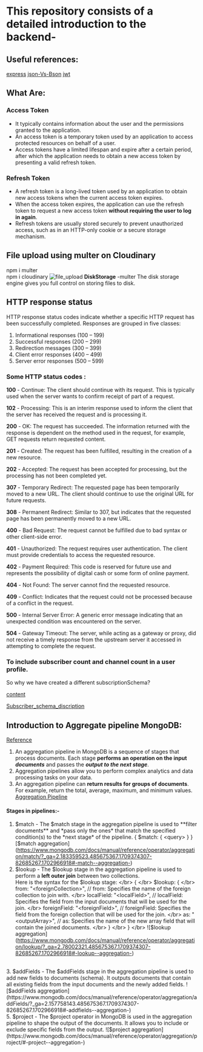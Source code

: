 # This repository consists of a detailed introduction to the backend- 
## Useful references: 
[express](https://expressjs.com/en/5x/api.html)
[json-Vs-Bson](https://www.mongodb.com/json-and-bson)
[jwt](https://github.com/auth0/node-jsonwebtoken#readme)

## What Are:
### Access Token 
* It typically contains information about the user and the permissions granted to the application.
* An access token is a temporary token used by an application to access protected resources on behalf of a user.
* Access tokens have a limited lifespan and expire after a certain period, after which the application needs to obtain a new access token by presenting a valid refresh token.
### Refresh Token 
* A refresh token is a long-lived token used by an application to obtain new access tokens when the current access token expires.
* When the access token expires, the application can use the refresh token to request a new access token **without requiring the user to log in again**.
* Refresh tokens are usually stored securely to prevent unauthorized access, such as in an HTTP-only cookie or a secure storage mechanism.

## File upload using multer on Cloudinary
npm i multer </br>
npm i cloudinary 
![file_upload](https://github.com/arpitjaiswal12/detailed-backend/assets/97618151/dbbe027a-5341-486a-913f-914b0dd10761)
**DiskStorage** -multer
The disk storage engine gives you full control on storing files to disk.

## HTTP response status
HTTP response status codes indicate whether a specific HTTP request has been successfully completed. Responses are grouped in five classes:

1. Informational responses (100 – 199)
2. Successful responses (200 – 299)
3. Redirection messages (300 – 399)
4. Client error responses (400 – 499)
5. Server error responses (500 – 599)

### Some HTTP status codes :

**100** - Continue: The client should continue with its request. This is typically used when the server wants to confirm receipt of part of a request.

**102** - Processing: This is an interim response used to inform the client that the server has received the request and is processing it.

**200** - OK: The request has succeeded. The information returned with the response is dependent on the method used in the request, for example, GET requests return requested content.

**201** - Created: The request has been fulfilled, resulting in the creation of a new resource.

**202** - Accepted: The request has been accepted for processing, but the processing has not been completed yet.

**307** - Temporary Redirect: The requested page has been temporarily moved to a new URL. The client should continue to use the original URL for future requests.

**308** - Permanent Redirect: Similar to 307, but indicates that the requested page has been permanently moved to a new URL.

**400** - Bad Request: The request cannot be fulfilled due to bad syntax or other client-side error.

**401** - Unauthorized: The request requires user authentication. The client must provide credentials to access the requested resource.

**402** - Payment Required: This code is reserved for future use and represents the possibility of digital cash or some form of online payment.

**404** - Not Found: The server cannot find the requested resource.

**409** - Conflict: Indicates that the request could not be processed because of a conflict in the request.

**500** - Internal Server Error: A generic error message indicating that an unexpected condition was encountered on the server.

**504** - Gateway Timeout: The server, while acting as a gateway or proxy, did not receive a timely response from the upstream server it accessed in attempting to complete the request.

### To include subscriber count and channel count in a user profile.
So why we have created a different subscriptionSchema?

[content](https://github.com/arpitjaiswal12/detailed-backend/assets/97618151/4cb3d909-72c4-42c7-8561-29f1cfbce4ba)

[Subscriber_schema_discription](https://github.com/arpitjaiswal12/detailed-backend/assets/97618151/5b5cbaef-2c98-4a75-9efb-12b0292a5251)

## Introduction to Aggregate pipeline MongoDB:
[Reference](https://www.mongodb.com/docs/manual/core/aggregation-pipeline/?_ga=2.158260031.485675367.1709374307-82685267.1702966918#aggregation-pipeline)

1. An aggregation pipeline in MongoDB is a sequence of stages that process documents. Each stage **performs an operation on the input** ***documents*** and passes the ***output to the next stage***.
2. Aggregation pipelines allow you to perform complex analytics and data processing tasks on your data.
3. An aggregation pipeline can **return results for groups of documents**. For example, return the total, average, maximum, and minimum values.
[Aggregation Pipeline](https://www.mongodb.com/docs/manual/core/aggregation-pipeline/?_ga=2.158260031.485675367.1709374307-82685267.1702966918)

#### Stages in pipelines:-
1. $match - The $match stage in the aggregation pipeline is used to **filter documents** and *pass only the ones* that match the specified condition(s) to the *next stage* of the pipeline. { $match: { <query> } }
   [$match aggregation](https://www.mongodb.com/docs/manual/reference/operator/aggregation/match/?_ga=2.183359523.485675367.1709374307-82685267.1702966918#-match--aggregation-)
2. $lookup - The $lookup stage in the aggregation pipeline is used to perform a **left outer join** between two collections.
   </br>
   Here is the syntax for the $lookup stage:
   </br>
{   </br>
  $lookup: {   </br>
    from: "<foreignCollection>", // from: Specifies the name of the foreign collection to join with.    </br>
    localField: "<localField>", // localField: Specifies the field from the input documents that will be used for the join.   </br>
    foreignField: "<foreignField>", // foreignField: Specifies the field from the foreign collection that will be used for the join.   </br>
    as: "<outputArray>", // as: Specifies the name of the new array field that will contain the joined documents.   </br>
  }   </br>
}   </br>
![$lookup aggregation](https://www.mongodb.com/docs/manual/reference/operator/aggregation/lookup/?_ga=2.78002321.485675367.1709374307-82685267.1702966918#-lookup--aggregation-)
</br>
3. $addFields - The $addFields stage in the aggregation pipeline is used to add new fields to documents (schema). It outputs documents that contain all existing fields from the input documents and the newly added fields.
![$addFields aggregation](https://www.mongodb.com/docs/manual/reference/operator/aggregation/addFields/?_ga=2.157758143.485675367.1709374307-82685267.1702966918#-addfields--aggregation-)    </br>
5. $project - The $project operator in MongoDB is used in the aggregation pipeline to shape the output of the documents. It allows you to include or exclude specific fields from the output.
![$project aggregation](https://www.mongodb.com/docs/manual/reference/operator/aggregation/project/#-project--aggregation-)














